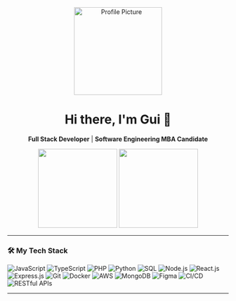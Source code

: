 <div align="center">
  <img src="https://media4.giphy.com/media/v1.Y2lkPTc5MGI3NjExZWY0aXd2cmlhOHJ1ajlxOXdiZDI0ZWd3aXBldncyZWlhdTlkeXd4NCZlcD12MV9pbnRlcm5hbF9naWZfYnlfaWQmY3Q9Zw/3oz8xR1a4l6CzCYYec/giphy.gif" width="200px" alt="Profile Picture"/>
  <h1>Hi there, I'm Gui 👋</h1>
  <p>
    <strong>Full Stack Developer</strong> | <strong>Software Engineering MBA Candidate</strong> 
  </p>
  <img height="180em" src="https://github-readme-stats.vercel.app/api?username=guiteixeira-io&show_icons=true&theme=dracula&include_all_commits=true&count_private=true"/>
  <img height="180em" src="https://github-readme-stats.vercel.app/api/top-langs/?username=guiteixeira-io&layout=compact&langs_count=7&theme=dracula"/>
</div>

---

### 🛠️ My Tech Stack

<p>
  <img alt="JavaScript" src="https://img.shields.io/badge/JavaScript-F7DF1E?style=for-the-badge&logo=javascript&logoColor=black"/> 
  <img alt="TypeScript" src="https://img.shields.io/badge/TypeScript-3178C6?style=for-the-badge&logo=typescript&logoColor=white"/> 
  <img alt="PHP" src="https://img.shields.io/badge/PHP-777BB4?style=for-the-badge&logo=php&logoColor=white"/> 
  <img alt="Python" src="https://img.shields.io/badge/Python-3776AB?style=for-the-badge&logo=python&logoColor=white"/> 
  <img alt="SQL" src="https://img.shields.io/badge/SQL-4479A1?style=for-the-badge&logo=postgresql&logoColor=white"/> 
  <img alt="Node.js" src="https://img.shields.io/badge/Node.js-339933?style=for-the-badge&logo=nodedotjs&logoColor=white"/> 
  <img alt="React.js" src="https://img.shields.io/badge/React-61DAFB?style=for-the-badge&logo=react&logoColor=black"/> 
  <img alt="Express.js" src="https://img.shields.io/badge/Express.js-000000?style=for-the-badge&logo=express&logoColor=white"/> 
  <img alt="Git" src="https://img.shields.io/badge/Git-F05032?style=for-the-badge&logo=git&logoColor=white"/> 
  <img alt="Docker" src="https://img.shields.io/badge/Docker-2496ED?style=for-the-badge&logo=docker&logoColor=white"/> 
  <img alt="AWS" src="https://img.shields.io/badge/AWS-232F3E?style=for-the-badge&logo=amazonaws&logoColor=white"/> 
  <img alt="MongoDB" src="https://img.shields.io/badge/MongoDB-47A248?style=for-the-badge&logo=mongodb&logoColor=white"/> 
  <img alt="Figma" src="https://img.shields.io/badge/Figma-F24E1E?style=for-the-badge&logo=figma&logoColor=white"/> 
  <img alt="CI/CD" src="https://img.shields.io/badge/CI/CD-000000?style=for-the-badge&logo=githubactions&logoColor=white"/> 
  <img alt="RESTful APIs" src="https://img.shields.io/badge/REST-0277BD?style=for-the-badge&logo=swagger&logoColor=white"/>
</p>

---
